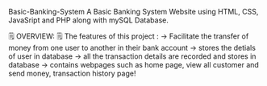 Basic-Banking-System
A Basic Banking System Website using HTML, CSS, JavaSript and PHP along with mySQL Database.

🗒 OVERVIEW: 🗒
The features of this project :
-> Facilitate the transfer of money from one user to another in their bank account
-> stores the detials of user in database
-> all the transaction details are recorded and stores in database
-> contains webpages such as home page, view all customer and  send money, transaction history page!
